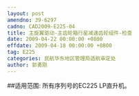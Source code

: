 ```yaml
---
layout: post
amendno: 39-6297
cadno: CAD2009-E225-04
title: 主旋翼驱动-主齿轮箱行星减速齿轮组件-检查
date: 2009-04-22 00:00:00 +0800
effdate: 2009-04-18 00:00:00 +0800
tag: E225
categories: 民航华东地区管理局适航审定处
author: 郭勇刚
---
```


##适用范围:
所有序列号的EC225 LP直升机。

